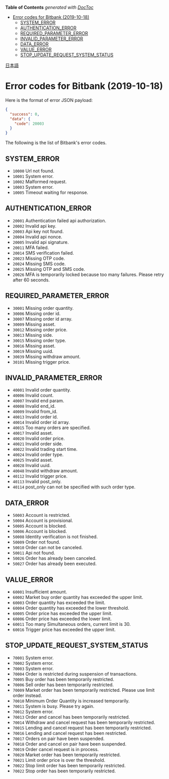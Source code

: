 <!-- START doctoc generated TOC please keep comment here to allow auto update -->
<!-- DON'T EDIT THIS SECTION, INSTEAD RE-RUN doctoc TO UPDATE -->
**Table of Contents**  *generated with [DocToc](https://github.com/thlorenz/doctoc)*

- [Error codes for Bitbank (2019-10-18)](#error-codes-for-bitbank-2019-10-18)
  - [SYSTEM_ERROR](#system_error)
  - [AUTHENTICATION_ERROR](#authentication_error)
  - [REQUIRED_PARAMETER_ERROR](#required_parameter_error)
  - [INVALID_PARAMETER_ERROR](#invalid_parameter_error)
  - [DATA_ERROR](#data_error)
  - [VALUE_ERROR](#value_error)
  - [STOP_UPDATE_REQUEST_SYSTEM_STATUS](#stop_update_request_system_status)

<!-- END doctoc generated TOC please keep comment here to allow auto update -->

[日本語](errors_JP.md)

# Error codes for Bitbank (2019-10-18)

Here is the format of error JSON payload:

```json
{
  "success": 0,
  "data": {
    "code": 20003
  }
}
```

The following is the list of Bitbank's error codes.

## SYSTEM_ERROR

- `10000` Url not found.
- `10001` System error.
- `10002` Malformed request.
- `10003` System error.
- `10005` Timeout waiting for response.

## AUTHENTICATION_ERROR

- `20001` Authentication failed api authorization.
- `20002` Invalid api key.
- `20003` Api key not found.
- `20004` Invalid api nonce.
- `20005` Invalid api signature.
- `20011` MFA failed.
- `20014` SMS verification failed.
- `20023` Missing OTP code.
- `20024` Missing SMS code.
- `20025` Missing OTP and SMS code.
- `20026` MFA is temporarily locked because too many failures. Please retry after 60 seconds.

## REQUIRED_PARAMETER_ERROR

- `30001` Missing order quantity.
- `30006` Missing order id.
- `30007` Missing order id array.
- `30009` Missing asset.
- `30012` Missing order price.
- `30013` Missing side.
- `30015` Missing order type.
- `30016` Missing asset.
- `30019` Missing uuid.
- `30039` Missing withdraw amount.
- `30101` Missing trigger price.

## INVALID_PARAMETER_ERROR

- `40001` Invalid order quantity.
- `40006` Invalid count.
- `40007` Invalid end param.
- `40008` Invalid end_id.
- `40009` Invalid from_id.
- `40013` Invalid order id.
- `40014` Invalid order id array.
- `40015` Too many orders are specified.
- `40017` Invalid asset.
- `40020` Invalid order price.
- `40021` Invalid order side.
- `40022` Invalid trading start time.
- `40024` Invalid order type.
- `40025` Invalid asset.
- `40028` Invalid uuid.
- `40048` Invalid withdraw amount.
- `40112` Invalid trigger price.
- `40113` Invalid post_only.
- `40114` post_only can not be specified with such order type.

## DATA_ERROR

- `50003` Account is restricted.
- `50004` Account is provisional.
- `50005` Account is blocked.
- `50006` Account is blocked.
- `50008` Identity verification is not finished.
- `50009` Order not found.
- `50010` Order can not be canceled.
- `50011` Api not found.
- `50026` Order has already been canceled.
- `50027` Order has already been executed.

## VALUE_ERROR

- `60001` Insufficient amount.
- `60002` Market buy order quantity has exceeded the upper limit.
- `60003` Order quantity has exceeded the limit.
- `60004` Order quantity has exceeded the lower threshold.
- `60005` Order price has exceeded the upper limit.
- `60006` Order price has exceeded the lower limit.
- `60011` Too many Simultaneous orders, current limit is 30.
- `60016` Trigger price has exceeded the upper limit.

## STOP_UPDATE_REQUEST_SYSTEM_STATUS

- `70001` System error.
- `70002` System error.
- `70003` System error.
- `70004` Order is restricted during suspension of transactions.
- `70005` Buy ​​order has been temporarily restricted.
- `70006` Sell ​​order has been temporarily restricted.
- `70009` Market order has been temporarily restricted. Please use limit order instead.
- `70010` Minimum Order Quantity is increased temporarily.
- `70011` System is busy. Please try again.
- `70012` System error.
- `70013` Order and cancel has been temporarily restricted.
- `70014` Withdraw and cancel request has been temporarily restricted.
- `70015` Lending and cancel request has been temporarily restricted.
- `70016` Lending and cancel request has been restricted.
- `70017` Orders on pair have been suspended.
- `70018` Order and cancel on pair have been suspended.
- `70019` Order cancel request is in process.
- `70020` Market order has been temporarily restricted.
- `70021` Limit order price is over the threshold.
- `70022` Stop limit order has been temporarily restricted.
- `70022` Stop order has been temporarily restricted.